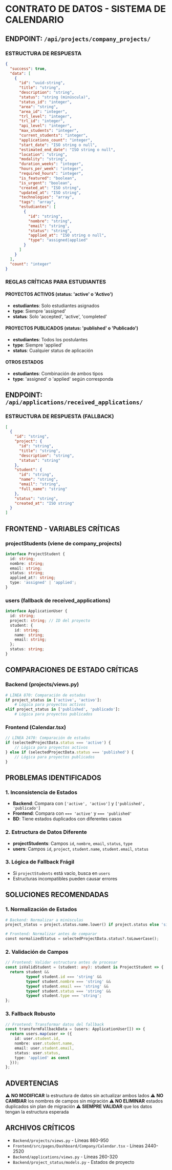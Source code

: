 # CONTRATO DE DATOS - SISTEMA DE CALENDARIO

## ENDPOINT: `/api/projects/company_projects/`

### ESTRUCTURA DE RESPUESTA
```json
{
  "success": true,
  "data": [
    {
      "id": "uuid-string",
      "title": "string",
      "description": "string",
      "status": "string (minúscula)",
      "status_id": "integer",
      "area": "string",
      "area_id": "integer",
      "trl_level": "integer",
      "trl_id": "integer", 
      "api_level": "integer",
      "max_students": "integer",
      "current_students": "integer",
      "applications_count": "integer",
      "start_date": "ISO string o null",
      "estimated_end_date": "ISO string o null",
      "location": "string",
      "modality": "string",
      "duration_weeks": "integer",
      "hours_per_week": "integer",
      "required_hours": "integer",
      "is_featured": "boolean",
      "is_urgent": "boolean",
      "created_at": "ISO string",
      "updated_at": "ISO string",
      "technologies": "array",
      "tags": "array",
      "estudiantes": [
        {
          "id": "string",
          "nombre": "string",
          "email": "string", 
          "status": "string",
          "applied_at": "ISO string o null",
          "type": "assigned|applied"
        }
      ]
    }
  ],
  "count": "integer"
}
```

### REGLAS CRÍTICAS PARA ESTUDIANTES

#### PROYECTOS ACTIVOS (status: 'active' o 'Activo')
- **estudiantes**: Solo estudiantes asignados
- **type**: Siempre 'assigned'
- **status**: Solo 'accepted', 'active', 'completed'

#### PROYECTOS PUBLICADOS (status: 'published' o 'Publicado')  
- **estudiantes**: Todos los postulantes
- **type**: Siempre 'applied'
- **status**: Cualquier status de aplicación

#### OTROS ESTADOS
- **estudiantes**: Combinación de ambos tipos
- **type**: 'assigned' o 'applied' según corresponda

## ENDPOINT: `/api/applications/received_applications/`

### ESTRUCTURA DE RESPUESTA (FALLBACK)
```json
[
  {
    "id": "string",
    "project": {
      "id": "string",
      "title": "string", 
      "description": "string",
      "status": "string"
    },
    "student": {
      "id": "string",
      "name": "string",
      "email": "string",
      "full_name": "string"
    },
    "status": "string",
    "created_at": "ISO string"
  }
]
```

## FRONTEND - VARIABLES CRÍTICAS

### projectStudents (viene de company_projects)
```typescript
interface ProjectStudent {
  id: string;
  nombre: string;
  email: string;
  status: string;
  applied_at?: string;
  type: 'assigned' | 'applied';
}
```

### users (fallback de received_applications)
```typescript
interface ApplicationUser {
  id: string;
  project: string; // ID del proyecto
  student: {
    id: string;
    name: string;
    email: string;
  };
  status: string;
}
```

## COMPARACIONES DE ESTADO CRÍTICAS

### Backend (projects/views.py)
```python
# LÍNEA 870: Comparación de estados
if project_status in ['active', 'activo']:
    # Lógica para proyectos activos
elif project_status in ['published', 'publicado']:
    # Lógica para proyectos publicados
```

### Frontend (Calendar.tsx)
```typescript
// LÍNEA 2470: Comparación de estados
if (selectedProjectData.status === 'active') {
    // Lógica para proyectos activos
} else if (selectedProjectData.status === 'published') {
    // Lógica para proyectos publicados
}
```

## PROBLEMAS IDENTIFICADOS

### 1. Inconsistencia de Estados
- **Backend**: Compara con `['active', 'activo']` y `['published', 'publicado']`
- **Frontend**: Compara con `=== 'active'` y `=== 'published'`
- **BD**: Tiene estados duplicados con diferentes casos

### 2. Estructura de Datos Diferente
- **projectStudents**: Campos `id`, `nombre`, `email`, `status`, `type`
- **users**: Campos `id`, `project`, `student.name`, `student.email`, `status`

### 3. Lógica de Fallback Frágil
- Si `projectStudents` está vacío, busca en `users`
- Estructuras incompatibles pueden causar errores

## SOLUCIONES RECOMENDADAS

### 1. Normalización de Estados
```python
# Backend: Normalizar a minúsculas
project_status = project.status.name.lower() if project.status else 'sin_estado'

# Frontend: Normalizar antes de comparar
const normalizedStatus = selectedProjectData.status?.toLowerCase();
```

### 2. Validación de Campos
```typescript
// Frontend: Validar estructura antes de procesar
const isValidStudent = (student: any): student is ProjectStudent => {
  return student && 
         typeof student.id === 'string' &&
         typeof student.nombre === 'string' &&
         typeof student.email === 'string' &&
         typeof student.status === 'string' &&
         typeof student.type === 'string';
};
```

### 3. Fallback Robusto
```typescript
// Frontend: Transformar datos del fallback
const transformFallbackData = (users: ApplicationUser[]) => {
  return users.map(user => ({
    id: user.student.id,
    nombre: user.student.name,
    email: user.student.email,
    status: user.status,
    type: 'applied' as const
  }));
};
```

## ADVERTENCIAS

⚠️ **NO MODIFICAR** la estructura de datos sin actualizar ambos lados
⚠️ **NO CAMBIAR** los nombres de campos sin migración
⚠️ **NO ELIMINAR** estados duplicados sin plan de migración
⚠️ **SIEMPRE VALIDAR** que los datos tengan la estructura esperada

## ARCHIVOS CRÍTICOS

- `Backend/projects/views.py` - Líneas 860-950
- `Frontend/src/pages/Dashboard/Company/Calendar.tsx` - Líneas 2440-2520
- `Backend/applications/views.py` - Líneas 260-320
- `Backend/project_status/models.py` - Estados de proyecto
